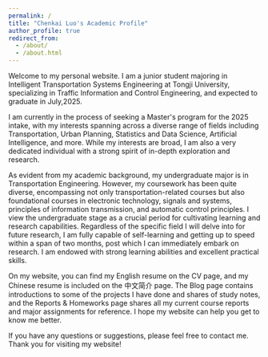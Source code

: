 ```yaml
---
permalink: /
title: "Chenkai Luo's Academic Profile"
author_profile: true
redirect_from: 
  - /about/
  - /about.html
---
```


Welcome to my personal website. I am a junior student majoring in Intelligent Transportation Systems Engineering at Tongji University, specializing in Traffic Information and Control Engineering, and expected to graduate in July,2025.

I am currently in the process of seeking a Master's program for the 2025 intake, with my interests spanning across a diverse range of fields including Transportation, Urban Planning, Statistics and Data Science, Artificial Intelligence, and more. While my interests are broad, I am also a very dedicated individual with a strong spirit of in-depth exploration and research.

As evident from my academic background, my undergraduate major is in Transportation Engineering. However, my coursework has been quite diverse, encompassing not only transportation-related courses but also foundational courses in electronic technology, signals and systems, principles of information transmission, and automatic control principles. I view the undergraduate stage as a crucial period for cultivating learning and research capabilities. Regardless of the specific field I will delve into for future research, I am fully capable of self-learning and getting up to speed within a span of two months, post which I can immediately embark on research. I am endowed with strong learning abilities and excellent practical skills.

On my website, you can find my English resume on the CV page, and my Chinese resume is included on the 中文简介 page. The Blog page contains introductions to some of the projects I have done and shares of study notes, and the Reports & Homeworks page shares all my current course reports and major assignments for reference. I hope my website can help you get to know me better. 

If you have any questions or suggestions, please feel free to contact me. Thank you for visiting my website!
